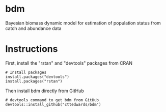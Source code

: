 bdm
===

Bayesian biomass dynamic model for estimation of population status from catch and abundance data

Instructions
=============
First, install the "rstan" and "devtools" packages from CRAN

    # Install packages
    install.packages("devtools")
    install.packages("rstan")

Then install bdm directly from GitHub

    # devtools command to get bdm from GitHub
    devtools::install_github("cttedwards/bdm") 

